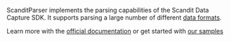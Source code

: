 ScanditParser implements the parsing capabilities of the Scandit Data Capture SDK. It supports parsing a large number of different [data formats](https://docs.scandit.com/data-capture-sdk/cordova/parser/formats.html).

Learn more with the [official documentation](https://docs.scandit.com/) or get started with [our samples](https://github.com/Scandit/datacapture-flutter-samples)

